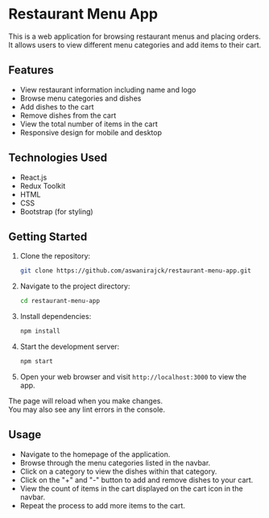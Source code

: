 # Restaurant Menu App

This is a web application for browsing restaurant menus and placing orders. It allows users to view different menu categories and add items to their cart.

## Features

- View restaurant information including name and logo
- Browse menu categories and dishes
- Add dishes to the cart
- Remove dishes from the cart
- View the total number of items in the cart
- Responsive design for mobile and desktop


## Technologies Used

- React.js
- Redux Toolkit
- HTML
- CSS
- Bootstrap (for styling)

## Getting Started

1. Clone the repository:

   ```bash
   git clone https://github.com/aswanirajck/restaurant-menu-app.git

2. Navigate to the project directory:
   ```bash
   cd restaurant-menu-app
3. Install dependencies:
   ```bash
   npm install

4. Start the development server:
   ```bash
   npm start

5. Open your web browser and visit `http://localhost:3000` to view the app.

The page will reload when you make changes.\
You may also see any lint errors in the console.

## Usage

- Navigate to the homepage of the application.
- Browse through the menu categories listed in the navbar.
- Click on a category to view the dishes within that category.
- Click on the "+" and "-" button to add and remove dishes to your cart.
- View the count of items in the cart displayed on the cart icon in the navbar.
- Repeat the process to add more items to the cart.